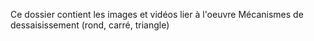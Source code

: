 Ce dossier contient les images et vidéos lier à l'oeuvre Mécanismes de dessaisissement (rond, carré, triangle)

